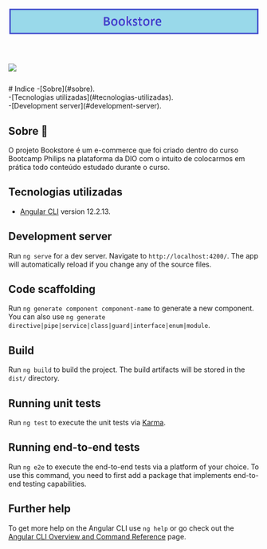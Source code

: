  
<h1 align="center">
<img src="https://github.com/DaniloPorto30/Bookstore-angular-dio/blob/main/bookstore.png">
</h1>

<h1>
 <img src="http://g.recordit.co/BQ2z02WEob.gif">
  </h1>
# Indice
-[Sobre](#sobre).<br>
-[Tecnologias utilizadas](#tecnologias-utilizadas).<br>
-[Development server](#development-server).

## Sobre 🧮

O projeto Bookstore é um e-commerce que foi criado dentro do curso Bootcamp Philips na plataforma da DIO com o intuito de colocarmos em prática todo conteúdo estudado durante o curso.

## Tecnologias utilizadas

- [Angular CLI](https://github.com/angular/angular-cli) version 12.2.13.

## Development server


Run `ng serve` for a dev server. Navigate to `http://localhost:4200/`. The app will automatically reload if you change any of the source files.

## Code scaffolding

Run `ng generate component component-name` to generate a new component. You can also use `ng generate directive|pipe|service|class|guard|interface|enum|module`.

## Build

Run `ng build` to build the project. The build artifacts will be stored in the `dist/` directory.

## Running unit tests

Run `ng test` to execute the unit tests via [Karma](https://karma-runner.github.io).

## Running end-to-end tests

Run `ng e2e` to execute the end-to-end tests via a platform of your choice. To use this command, you need to first add a package that implements end-to-end testing capabilities.

## Further help

To get more help on the Angular CLI use `ng help` or go check out the [Angular CLI Overview and Command Reference](https://angular.io/cli) page.
